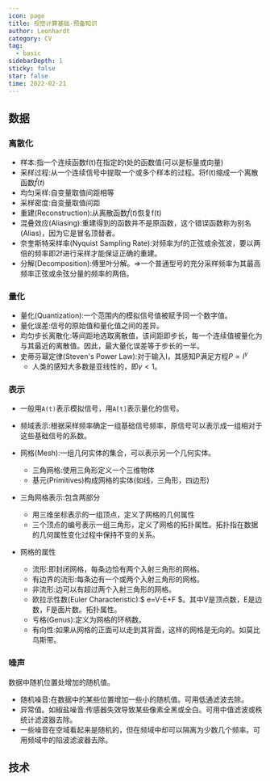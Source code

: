 ```yaml
---
icon: page
title: 视觉计算基础-预备知识
author: Leonhardt
category: CV
tag: 
  - basic
sidebarDepth: 1
sticky: false
star: false
time: 2022-02-21
---
```


## 数据

### 离散化
- 样本:指一个连续函数f(t)在指定的t处的函数值(可以是标量或向量)
- 采样过程:从一个连续信号中提取一个或多个样本的过程。将f(t)缩成一个离散函数$\hat f(t)$
- 均匀采样:自变量取值间距相等
- 采样密度:自变量取值间距
- 重建(Reconstruction):从离散函数$\hat f(t)$恢复f(t)
- 混叠效应(Aliasing):重建得到的函数并不是原函数，这个错误函数称为别名(Alias)，因为它是冒名顶替者。
- 奈奎斯特采样率(Nyquist Sampling Rate):对频率为f的正弦或余弦波，要以两倍的频率即2f进行采样才能保证正确的重建。
- 分解(Decomposition):傅里叶分解。=>一个普通型号的充分采样频率为其最高频率正弦或余弦分量的频率的两倍。

### 量化
- 量化(Quantization):一个范围内的模拟信号值被赋予同一个数字值。
- 量化误差:信号的原始值和量化值之间的差异。
- 均匀步长离散化:等间距地选取离散值，该间距即步长，每一个连续值被量化为与其最近的离散值。因此，最大量化误差等于步长的一半。
- 史蒂芬幂定律(Steven's Power Law):对于输入I，其感知P满足方程$P\propto I^\gamma$
    - 人类的感知大多数是亚线性的，即$\gamma<1$。

### 表示
- 一般用`A(t)`表示模拟信号，用`A[t]`表示量化的信号。
- 频域表示:根据采样频率确定一组基础信号频率，原信号可以表示成一组相对于这些基础信号的系数。

- 网格(Mesh):一组几何实体的集合，可以表示另一个几何实体。
    - 三角网格:使用三角形定义一个三维物体
    - 基元(Primitives)构成网格的实体(如线，三角形，四边形)
- 三角网格表示:包含两部分
    - 用三维坐标表示的一组顶点，定义了网格的几何属性
    - 三个顶点的编号表示一组三角形，定义了网格的拓扑属性。拓扑指在数据的几何属性变化过程中保持不变的关系。
- 网格的属性
    - 流形:即封闭网格，每条边恰有两个入射三角形的网格。
    - 有边界的流形:每条边有一个或两个入射三角形的网格。
    - 非流形:边可以有超过两个入射三角形的网格。
    - 欧拉示性数(Euler Characteristic):$ e=V-E+F $。其中V是顶点数，E是边数，F是面片数。拓扑属性。
    - 亏格(Genus):定义为网格的环柄数。
    - 有向性:如果从网格的正面可以走到其背面，这样的网格是无向的。如莫比乌斯带。

### 噪声
数据中随机位置处增加的随机值。

- 随机噪音:在数据中的某些位置增加一些小的随机值。可用低通滤波去除。
- 异常值。如椒盐噪音:传感器失效导致某些像素全黑或全白。可用中值滤波或秩统计滤波器去除。
- 一些噪音在空域看起来是随机的，但在频域中却可以隔离为少数几个频率。可用频域中的陷波滤波器去除。

## 技术
